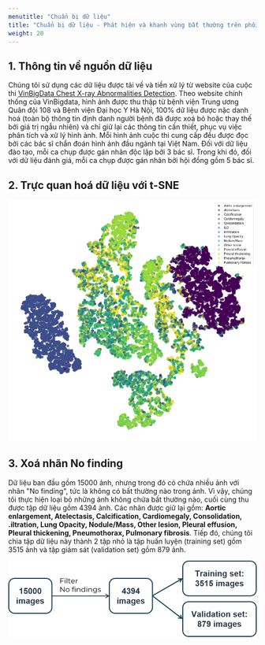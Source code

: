 ```yaml
---
menutitle: "Chuẩn bị dữ liệu"
title: "Chuẩn bị dữ liệu - Phát hiện và khanh vùng bất thường trên phổi từ ảnh x-quang"
weight: 20
---
```


## 1. Thông tin về nguồn dữ liệu

Chúng tôi sử dụng các dữ liệu được tải về và tiền xử lý từ website của cuộc thi [VinBigData Chest X-ray Abnormalities Detection](https://www.kaggle.com/c/vinbigdata-chest-xray-abnormalities-detection). Theo website chính thống của VinBigdata, hình ảnh được thu thập từ bệnh viện Trung ương Quân đội 108 và Bệnh viện Đại học Y Hà Nội, 100% dữ liệu được nặc danh hoá (toàn bộ thông tin định danh người bệnh đã được xoá bỏ hoặc thay thế bởi giá trị ngẫu nhiên) và chỉ giữ lại các thông tin cần thiết, phục vụ việc phân tích và xử lý hình ảnh. Mỗi hình ảnh cuộc thi cung cấp đều được đọc bởi các bác sĩ chẩn đoán hình ảnh đầu ngành tại Việt Nam. Đối với dữ liệu đào tạo, mỗi ca chụp được gán nhãn độc lập bởi 3 bác sĩ. Trong khi đó, đối với dữ liệu đánh giá, mỗi ca chụp được gán nhãn bởi hội đồng gồm 5 bác sĩ.

## 2. Trực quan hoá dữ liệu với t-SNE

![Trực quan hoá dữ liệu với t-SNE](t-sne.png)

## 3. Xoá nhãn No finding

Dữ liệu ban đầu gồm 15000 ảnh, nhưng trong đó có chứa nhiều ảnh với nhãn "No finding", tức là không có bất thường nào trong ảnh. Vì vậy, chúng tôi thực hiện loại bỏ những ảnh không chứa bất thường nào, cuối cùng thu được tập dữ liệu gồm 4394 ảnh. Các nhãn được giữ lại gồm: **Aortic enlargement, Atelectasis, Calcification, Cardiomegaly, Consolidation, .iltration, Lung Opacity, Nodule/Mass, Other lesion, Pleural effusion, Pleural thickening, Pneumothorax, Pulmonary fibrosis**. Tiếp đó, chúng tôi chia tập dữ liệu này thành 2 tập nhỏ là tập huấn luyện (training set) gồm 3515 ảnh và tập giám sát (validation set) gồm 879 ảnh.

![Các thao tác chuẩn bị dữ liệu](data.png)



